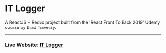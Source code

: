 # IT Logger

A ReactJS + Redux project built from the 'React Front To Back 2019' Udemy course by Brad Traversy.

---

### Live Website: [IT Logger](https://blooming-peak-40516.herokuapp.com)

